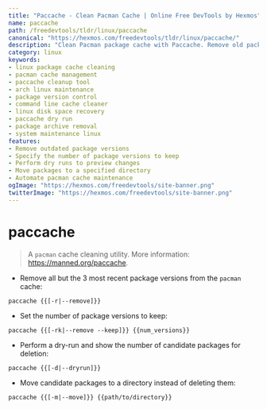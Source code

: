 ```yaml
---
title: "Paccache - Clean Pacman Cache | Online Free DevTools by Hexmos"
name: paccache
path: /freedevtools/tldr/linux/paccache
canonical: "https://hexmos.com/freedevtools/tldr/linux/paccache/"
description: "Clean Pacman package cache with Paccache. Remove old package versions, set retention limits, and perform dry runs for safe cleaning. Free online tool, no registration required."
category: linux
keywords:
- linux package cache cleaning
- pacman cache management
- paccache cleanup tool
- arch linux maintenance
- package version control
- command line cache cleaner
- linux disk space recovery
- paccache dry run
- package archive removal
- system maintenance linux
features:
- Remove outdated package versions
- Specify the number of package versions to keep
- Perform dry runs to preview changes
- Move packages to a specified directory
- Automate pacman cache maintenance
ogImage: "https://hexmos.com/freedevtools/site-banner.png"
twitterImage: "https://hexmos.com/freedevtools/site-banner.png"
---
```


# paccache

> A `pacman` cache cleaning utility.
> More information: <https://manned.org/paccache>.

- Remove all but the 3 most recent package versions from the `pacman` cache:

`paccache {{[-r|--remove]}}`

- Set the number of package versions to keep:

`paccache {{[-rk|--remove --keep]}} {{num_versions}}`

- Perform a dry-run and show the number of candidate packages for deletion:

`paccache {{[-d|--dryrun]}}`

- Move candidate packages to a directory instead of deleting them:

`paccache {{[-m|--move]}} {{path/to/directory}}`
